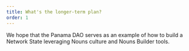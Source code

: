 ```yaml
---
title: What's the longer-term plan?
order: 1
---
```


We hope that the Panama DAO serves as an example of how to build a Network State leveraging Nouns culture and Nouns Builder tools.
